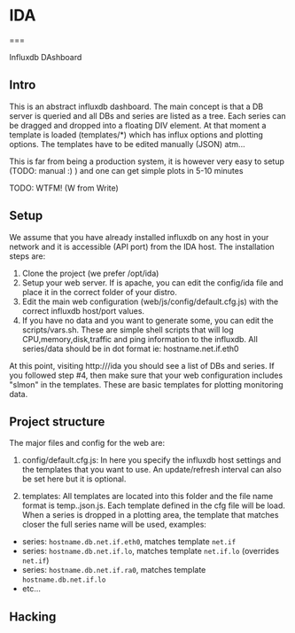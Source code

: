 # IDA
===

Influxdb DAshboard

## Intro
 
This is an abstract influxdb dashboard. The main concept is that a DB server is 
queried and all DBs and series are listed as a tree. Each series can be dragged and 
dropped into a floating DIV element. At that moment a template is loaded 
(templates/*) which has influx options and plotting options. The templates have 
to be edited manually (JSON) atm... 

This is far from being a production system, it is however very easy to setup
(TODO: manual :) ) and one can get simple plots in 5-10 minutes

TODO: WTFM! (W from Write)

## Setup

We assume that you have already installed influxdb on any host in your network
and it is accessible (API port) from the IDA host. The installation steps are:

1. Clone the project (we prefer /opt/ida)
2. Setup your web server. If is apache, you can edit the config/ida file and
place it in the correct folder of your distro.
3. Edit the main web configuration (web/js/config/default.cfg.js) with the correct
influxdb host/port values.
4. If you have no data and you want to generate some, you can edit the scripts/vars.sh.
These are simple shell scripts that will log CPU,memory,disk,traffic and ping 
information to the influxdb. All series/data should be in dot format ie: 
hostname.net.if.eth0

At this point, visiting http://<youHost>/ida you should see a list of DBs and 
series. If you followed step #4, then make sure that your web configuration 
includes "slmon" in the templates. These are basic templates for plotting monitoring
data.

## Project structure

The major files and config for the web are:

1. config/default.cfg.js: In here you specify the influxdb host settings and the 
templates that you want to use. An update/refresh interval can also be set here
but it is optional.

2. templates: All templates are located into this folder and the file name format is
temp.<name>.json.js. Each template defined in the cfg file will be load. When a series
is dropped in a plotting area, the template that matches closer the full series name 
will be used, examples:
 - series: `hostname.db.net.if.eth0`, matches template `net.if`
 - series: `hostname.db.net.if.lo`, matches template `net.if.lo` (overrides `net.if`)
 - series: `hostname.db.net.if.ra0`, matches template `hostname.db.net.if.lo`
 - etc...


## Hacking

